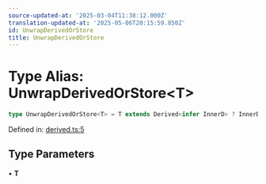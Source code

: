 ```yaml
---
source-updated-at: '2025-03-04T11:38:12.000Z'
translation-updated-at: '2025-05-06T20:15:59.850Z'
id: UnwrapDerivedOrStore
title: UnwrapDerivedOrStore
---
```


<!-- DO NOT EDIT: this page is autogenerated from the type comments -->

# Type Alias: UnwrapDerivedOrStore\<T\>

```ts
type UnwrapDerivedOrStore<T> = T extends Derived<infer InnerD> ? InnerD : T extends Store<infer InnerS> ? InnerS : never;
```

Defined in: [derived.ts:5](https://github.com/TanStack/store/blob/main/packages/store/src/derived.ts#L5)

## Type Parameters

• **T**
